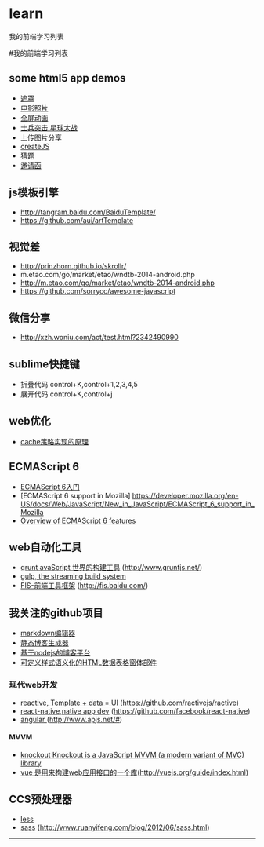 # learn
我的前端学习列表

#我的前端学习列表

## some html5 app demos
- [遮罩](http://wuxia.qq.com/act/a20150318maskgone/?from=timeline&isappinstalled=0 )
- [电影照片](http://service.vmoiver.com/index/filmpic)
- [全屏动画](http://m.tl3d.cy.com/event/201503/gb/index.shtml?from=timeline&isappinstalled=0 )
- [士兵突击 星球大战](http://yx8.com/game/shibingtuji/)
- [上传图片分享](http://38.youxi.com/#rd)
- [createJS](http://m.tl3d.cy.com/event/201503/gb/index.shtml?from=singlemessage&isappinstalled=0)
- [猜题](http://www.cbdio.com/H5/weixin/ )
- [邀请函](http://www.cbdio.com/invitation/)


## js模板引擎

- http://tangram.baidu.com/BaiduTemplate/
- https://github.com/aui/artTemplate

## 视觉差

- http://prinzhorn.github.io/skrollr/
- m.etao.com/go/market/etao/wndtb-2014-android.php 
- http://m.etao.com/go/market/etao/wndtb-2014-android.php
- https://github.com/sorrycc/awesome-javascript 

## 微信分享

- http://xzh.woniu.com/act/test.html?2342490990


## sublime快捷键

- 折叠代码 control+K,control+1,2,3,4,5
- 展开代码 control+K,control+j

## web优化 
- [cache策略实现的原理](http://www.51testing.com/html/43/434343-243768.html)

## ECMAScript 6

- [ECMAScript 6入门](http://es6.ruanyifeng.com/)
- [ECMAScript 6 support in Mozilla] https://developer.mozilla.org/en-US/docs/Web/JavaScript/New_in_JavaScript/ECMAScript_6_support_in_Mozilla
- [Overview of ECMAScript 6 features](https://github.com/lukehoban/es6features)

## web自动化工具

- [grunt avaScript 世界的构建工具](https://github.com/gruntjs/grunt) (http://www.gruntjs.net/)
- [gulp,  the streaming build system](http://gulpjs.com/)
- [FIS-前端工具框架](https://github.com/fex-team/fis) (http://fis.baidu.com/) 

## 我关注的github项目
	
- [markdown编辑器](https://github.com/benweet/stackedit.git)
- [静态博客生成器](https://github.com/hexojs/hexo)
- [基于nodejs的博客平台](https://github.com/TryGhost/Ghost)
- [可定义样式语义化的HTML数据表格窗体部件](https://github.com/wyuenho/backgrid)

### 现代web开发

- [reactive, Template + data = UI](http://www.ractivejs.org/) (https://github.com/ractivejs/ractive)
- [react-native,native app dev](https://facebook.github.io/react-native/) (https://github.com/facebook/react-native)
- [angular ](http://docs.angularjs.cn/api) (http://www.apjs.net/#)


#### MVVM

- [knockout Knockout is a JavaScript MVVM (a modern variant of MVC) library](https://github.com/knockout/knockout)
- [vue  是用来构建web应用接口的一个库](https://github.com/yyx990803/vue)(http://vuejs.org/guide/index.html)

## CCS预处理器

- [less](http://less.bootcss.com/)
- [sass](http://sass-lang.com/) (http://www.ruanyifeng.com/blog/2012/06/sass.html)


----------------------------------------------------------
